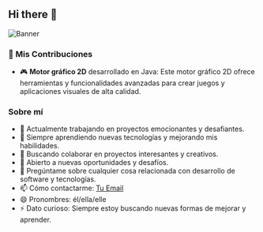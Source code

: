 ## Hi there 👋

![Banner](https://i.imgur.com/PhOtA4j.png)

### 🌟 Mis Contribuciones
- 🎮 **Motor gráfico 2D** desarrollado en Java: Este motor gráfico 2D ofrece herramientas y funcionalidades avanzadas para crear juegos y aplicaciones visuales de alta calidad.

### Sobre mí
- 🔭 Actualmente trabajando en proyectos emocionantes y desafiantes.
- 🌱 Siempre aprendiendo nuevas tecnologías y mejorando mis habilidades.
- 👯 Buscando colaborar en proyectos interesantes y creativos.
- 🤔 Abierto a nuevas oportunidades y desafíos.
- 💬 Pregúntame sobre cualquier cosa relacionada con desarrollo de software y tecnologías.
- 📫 Cómo contactarme: [Tu Email](mailto:tu.email@ejemplo.com)
- 😄 Pronombres: él/ella/elle
- ⚡ Dato curioso: Siempre estoy buscando nuevas formas de mejorar y aprender.

<!--
**AlphaCreativeSoftware/AlphaCreativeSoftware** is a ✨ _special_ ✨ repository because its `README.md` (this file) appears on your GitHub profile.

Here are some ideas to get you started:

- 🔭 I’m currently working on ...
- 🌱 I’m currently learning ...
- 👯 I’m looking to collaborate on ...
- 🤔 I’m looking for help with ...
- 💬 Ask me about ...
- 📫 How to reach me: ...
- 😄 Pronouns: ...
- ⚡ Fun fact: ...
-->
